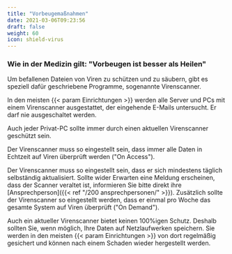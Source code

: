 ```yaml
---
title: "Vorbeugemaßnahmen"
date: 2021-03-06T09:23:56
draft: false
weight: 60
icon: shield-virus
---
```


### Wie in der Medizin gilt: "Vorbeugen ist besser als Heilen"

Um befallenen Dateien von Viren zu schützen und zu säubern, gibt es speziell dafür geschriebene Programme, sogenannte Virenscanner.

In den meisten {{< param Einrichtungen >}} werden alle Server und PCs mit einem Virenscanner ausgestattet, der eingehende E-Mails untersucht. Er darf nie ausgeschaltet werden.

Auch jeder Privat-PC sollte immer durch einen aktuellen Virenscanner geschützt sein.

Der Virenscanner muss so eingestellt sein, dass immer alle Daten in Echtzeit auf Viren überprüft werden ("On Access").

Der Virenscanner muss so eingestellt sein, dass er sich mindestens täglich selbständig aktualisiert. Sollte wider Erwarten eine Meldung erscheinen, dass der Scanner veraltet ist, informieren Sie bitte direkt ihre [Ansprechperson]({{< ref "/200 ansprechpersonen/" >}}). Zusätzlich sollte der Virenscanner so eingestellt werden, dass er einmal pro Woche das gesamte System auf Viren überprüft ("On Demand").

Auch ein aktueller Virenscanner bietet keinen 100%igen Schutz. Deshalb sollten Sie, wenn möglich, Ihre Daten auf Netzlaufwerken speichern. Sie werden in den meisten {{< param Einrichtungen >}} von dort regelmäßig gesichert und können nach einem Schaden wieder hergestellt werden.
